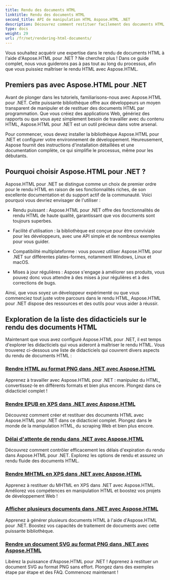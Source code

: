 ```yaml
---
title: Rendu des documents HTML
linktitle: Rendu des documents HTML
second_title: API de manipulation HTML Aspose.HTML .NET
description: Découvrez comment restituer facilement des documents HTML à l'aide des didacticiels Aspose.HTML pour .NET. Découvrez une liste complète de didacticiels pour maîtriser le rendu HTML.
type: docs
weight: 29
url: /fr/net/rendering-html-documents/
---
```


Vous souhaitez acquérir une expertise dans le rendu de documents HTML à l'aide d'Aspose.HTML pour .NET ? Ne cherchez plus ! Dans ce guide complet, nous vous guiderons pas à pas tout au long du processus, afin que vous puissiez maîtriser le rendu HTML avec Aspose.HTML.

## Premiers pas avec Aspose.HTML pour .NET

Avant de plonger dans les tutoriels, familiarisons-nous avec Aspose.HTML pour .NET. Cette puissante bibliothèque offre aux développeurs un moyen transparent de manipuler et de restituer des documents HTML par programmation. Que vous créiez des applications Web, génériez des rapports ou que vous ayez simplement besoin de travailler avec du contenu HTML, Aspose.HTML pour .NET est un outil précieux dans votre arsenal.

Pour commencer, vous devez installer la bibliothèque Aspose.HTML pour .NET et configurer votre environnement de développement. Heureusement, Aspose fournit des instructions d'installation détaillées et une documentation complète, ce qui simplifie le processus, même pour les débutants.

## Pourquoi choisir Aspose.HTML pour .NET ?

Aspose.HTML pour .NET se distingue comme un choix de premier ordre pour le rendu HTML en raison de ses fonctionnalités riches, de son excellente documentation et du support actif de la communauté. Voici pourquoi vous devriez envisager de l'utiliser :

- Rendu puissant : Aspose.HTML pour .NET offre des fonctionnalités de rendu HTML de haute qualité, garantissant que vos documents sont toujours superbes.

- Facilité d'utilisation : la bibliothèque est conçue pour être conviviale pour les développeurs, avec une API simple et de nombreux exemples pour vous guider.

- Compatibilité multiplateforme : vous pouvez utiliser Aspose.HTML pour .NET sur différentes plates-formes, notamment Windows, Linux et macOS.

- Mises à jour régulières : Aspose s'engage à améliorer ses produits, vous pouvez donc vous attendre à des mises à jour régulières et à des corrections de bugs.

Ainsi, que vous soyez un développeur expérimenté ou que vous commenciez tout juste votre parcours dans le rendu HTML, Aspose.HTML pour .NET dispose des ressources et des outils pour vous aider à réussir.

## Exploration de la liste des didacticiels sur le rendu des documents HTML

Maintenant que vous avez configuré Aspose.HTML pour .NET, il est temps d'explorer les didacticiels qui vous aideront à maîtriser le rendu HTML. Vous trouverez ci-dessous une liste de didacticiels qui couvrent divers aspects du rendu de documents HTML :

### [Rendre HTML au format PNG dans .NET avec Aspose.HTML](./render-html-as-png/)
Apprenez à travailler avec Aspose.HTML pour .NET : manipulez du HTML, convertissez-le en différents formats et bien plus encore. Plongez dans ce didacticiel complet !
### [Rendre EPUB en XPS dans .NET avec Aspose.HTML](./render-epub-as-xps/)
Découvrez comment créer et restituer des documents HTML avec Aspose.HTML pour .NET dans ce didacticiel complet. Plongez dans le monde de la manipulation HTML, du scraping Web et bien plus encore.
### [Délai d'attente de rendu dans .NET avec Aspose.HTML](./rendering-timeout/)
Découvrez comment contrôler efficacement les délais d'expiration du rendu dans Aspose.HTML pour .NET. Explorez les options de rendu et assurez un rendu fluide des documents HTML.
### [Rendre MHTML en XPS dans .NET avec Aspose.HTML](./render-mhtml-as-xps/)
 Apprenez à restituer du MHTML en XPS dans .NET avec Aspose.HTML. Améliorez vos compétences en manipulation HTML et boostez vos projets de développement Web !
### [Afficher plusieurs documents dans .NET avec Aspose.HTML](./render-multiple-documents/)
Apprenez à générer plusieurs documents HTML à l'aide d'Aspose.HTML pour .NET. Boostez vos capacités de traitement de documents avec cette puissante bibliothèque.
### [Rendre un document SVG au format PNG dans .NET avec Aspose.HTML](./render-svg-doc-as-png/)
Libérez la puissance d'Aspose.HTML pour .NET ! Apprenez à restituer un document SVG au format PNG sans effort. Plongez dans des exemples étape par étape et des FAQ. Commencez maintenant !
